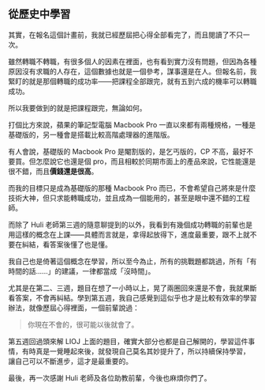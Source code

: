 ## 從歷史中學習

其實，在報名這個計畫前，我就已經歷屆把心得全部看完了，而且閱讀了不只一次。

雖然轉職不轉職，有很多個人的因素在裡面，也有看到實力沒有問題，但因為各種原因沒有求職的人存在，這個數據也就是一個參考，謀事還是在人。但報名前，我緊盯的就是那個轉職的成功率——把課程全部跟完，就有五到六成的機率可以轉職成功。

所以我要做到的就是把課程跟完，無論如何。

打個比方來說，蘋果的筆記型電腦 Macbook Pro 一直以來都有兩種規格，一種是基礎版的，另一種會是搭載比較高階處理器的進階版。

有人會說，基礎版的 Macbook Pro 是閹割版的，是乞丐版的，CP 不高，最好不要買。但怎麼說它也還是個 pro，而且相較於同期市面上的產品來說，它性能還是很不錯，而且**價錢還是很高**。

而我的目標只是成為基礎版的那種 Macbook Pro 而已，不會希望自己將來是什麼技術大神，但只求能轉職成功，並且成為一個能用的，甚至是眼中還不錯的工程師。

而除了 Huli 老師第三週的隨意聊提到的以外，我看到有幾個成功轉職的前輩也是用這樣的概念在上課——具體而言就是，拿得起放得下，進度最重要，跟不上就不要在糾結，看答案後懂了也是懂。

我自己也是倚著這個概念在學習，所以至今為止，所有的挑戰題都跳過，所有「有時間的話......」的建議，一律都當成「沒時間」。

尤其是在第二、三週，題目在想了一小時以上，晃了兩圈回來還是不會，我就果斷看答案，不會再糾結。學到第五週，我自己感覺到這似乎也才是比較有效率的學習辦法，就像歷屆心得裡面，一個前輩說過：

>你現在不會的，很可能以後就會了。

第五週回過頭來解 LIOJ 上面的題目，確實大部分也都是自己解開的，學習這件事情，有時真是一覺睡起來後，就發現自己莫名其妙提升了，所以持續保持學習，
讓自己可以不斷進步，這才是最重要的。

最後，再一次感謝 Huli 老師及各位助教前輩，今後也麻煩你們了。